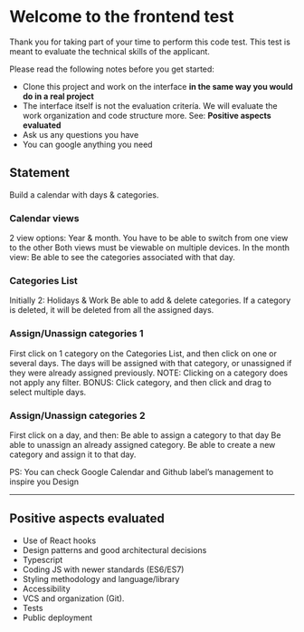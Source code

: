 # Welcome to the frontend test
Thank you for taking part of your time to perform this code test. This test is meant to evaluate the technical skills of the applicant. 

Please read the following notes before you get started:
- Clone this project and work on the interface **in the same way you would do in a real project**
- The interface itself is not the evaluation critería. We will evaluate the work organization and code structure more. See: **Positive aspects evaluated**
- Ask us any questions you have
- You can google anything you need

## Statement
Build a calendar with days & categories.

### Calendar views
2 view options: Year & month. 
You have to be able to switch from one view to the other
Both views must be viewable on multiple devices.
In the month view: Be able to see the categories associated with that day.

### Categories List
Initially 2: Holidays & Work
Be able to add & delete categories. If a category is deleted, it will be deleted from all the assigned days.

### Assign/Unassign categories 1
First click on 1 category on the Categories List, and then click on one or several days. The days will be assigned with that category, or unassigned if they were already assigned previously.
NOTE: Clicking on a category does not apply any filter.
BONUS: Click category, and then click and drag to select multiple days.


### Assign/Unassign categories 2
First click on a day, and then:
Be able to assign a category to that day
Be able to unassign an already assigned category.
Be able to create a new category and assign it to that day.


PS: You can check Google Calendar and Github label’s management to inspire you
Design

----------------------

## Positive aspects evaluated
- Use of React hooks
- Design patterns and good architectural decisions
- Typescript
- Coding JS with newer standards (ES6/ES7)
- Styling methodology and language/library
- Accessibility
- VCS and organization (Git).
- Tests
- Public deployment
